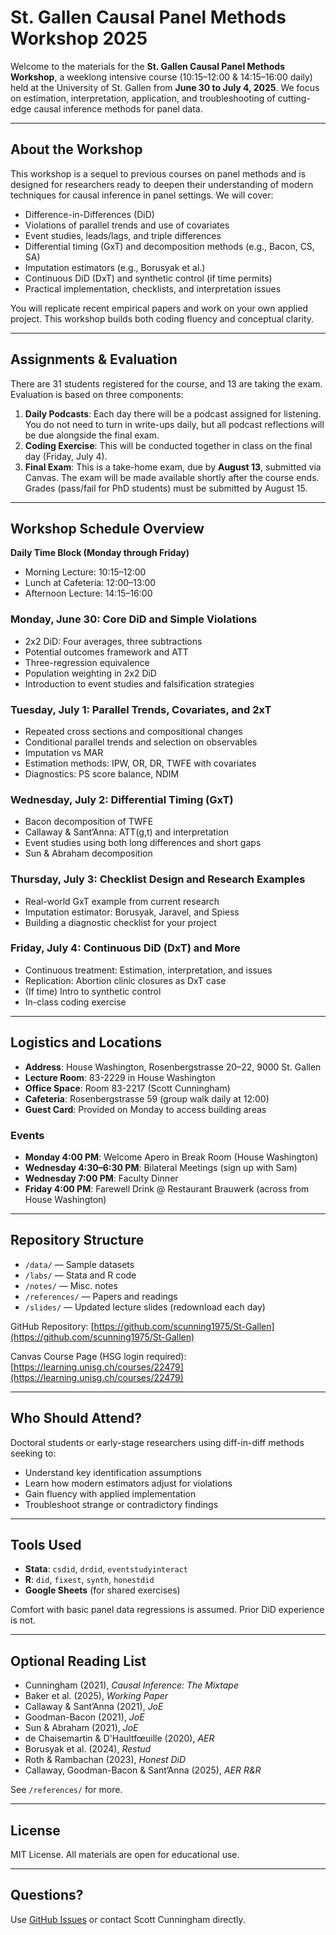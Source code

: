 # St. Gallen Causal Panel Methods Workshop 2025

Welcome to the materials for the **St. Gallen Causal Panel Methods Workshop**, a weeklong intensive course (10:15–12:00 & 14:15–16:00 daily) held at the University of St. Gallen from **June 30 to July 4, 2025**. We focus on estimation, interpretation, application, and troubleshooting of cutting-edge causal inference methods for panel data.

---

## About the Workshop

This workshop is a sequel to previous courses on panel methods and is designed for researchers ready to deepen their understanding of modern techniques for causal inference in panel settings. We will cover:

* Difference-in-Differences (DiD)
* Violations of parallel trends and use of covariates
* Event studies, leads/lags, and triple differences
* Differential timing (GxT) and decomposition methods (e.g., Bacon, CS, SA)
* Imputation estimators (e.g., Borusyak et al.)
* Continuous DiD (DxT) and synthetic control (if time permits)
* Practical implementation, checklists, and interpretation issues

You will replicate recent empirical papers and work on your own applied project. This workshop builds both coding fluency and conceptual clarity.

---

## Assignments & Evaluation

There are 31 students registered for the course, and 13 are taking the exam. Evaluation is based on three components:

1. **Daily Podcasts**: Each day there will be a podcast assigned for listening. You do not need to turn in write-ups daily, but all podcast reflections will be due alongside the final exam.
2. **Coding Exercise**: This will be conducted together in class on the final day (Friday, July 4).
3. **Final Exam**: This is a take-home exam, due by **August 13**, submitted via Canvas. The exam will be made available shortly after the course ends. Grades (pass/fail for PhD students) must be submitted by August 15.

---

## Workshop Schedule Overview

**Daily Time Block (Monday through Friday)**

* Morning Lecture: 10:15–12:00
* Lunch at Cafeteria: 12:00–13:00
* Afternoon Lecture: 14:15–16:00

### Monday, June 30: Core DiD and Simple Violations

* 2x2 DiD: Four averages, three subtractions
* Potential outcomes framework and ATT
* Three-regression equivalence
* Population weighting in 2x2 DiD
* Introduction to event studies and falsification strategies

### Tuesday, July 1: Parallel Trends, Covariates, and 2xT

* Repeated cross sections and compositional changes
* Conditional parallel trends and selection on observables
* Imputation vs MAR
* Estimation methods: IPW, OR, DR, TWFE with covariates
* Diagnostics: PS score balance, NDIM

### Wednesday, July 2: Differential Timing (GxT)

* Bacon decomposition of TWFE
* Callaway & Sant’Anna: ATT(g,t) and interpretation
* Event studies using both long differences and short gaps
* Sun & Abraham decomposition

### Thursday, July 3: Checklist Design and Research Examples

* Real-world GxT example from current research
* Imputation estimator: Borusyak, Jaravel, and Spiess
* Building a diagnostic checklist for your project

### Friday, July 4: Continuous DiD (DxT) and More

* Continuous treatment: Estimation, interpretation, and issues
* Replication: Abortion clinic closures as DxT case
* (If time) Intro to synthetic control
* In-class coding exercise

---

## Logistics and Locations

* **Address**: House Washington, Rosenbergstrasse 20–22, 9000 St. Gallen
* **Lecture Room**: 83-2229 in House Washington
* **Office Space**: Room 83-2217 (Scott Cunningham)
* **Cafeteria**: Rosenbergstrasse 59 (group walk daily at 12:00)
* **Guest Card**: Provided on Monday to access building areas

### Events

* **Monday 4:00 PM**: Welcome Apero in Break Room (House Washington)
* **Wednesday 4:30–6:30 PM**: Bilateral Meetings (sign up with Sam)
* **Wednesday 7:00 PM**: Faculty Dinner
* **Friday 4:00 PM**: Farewell Drink @ Restaurant Brauwerk (across from House Washington)

---

## Repository Structure

* `/data/` — Sample datasets
* `/labs/` — Stata and R code
* `/notes/` — Misc. notes
* `/references/` — Papers and readings
* `/slides/` — Updated lecture slides (redownload each day)

GitHub Repository: [https://github.com/scunning1975/St-Gallen](https://github.com/scunning1975/St-Gallen)

Canvas Course Page (HSG login required): [https://learning.unisg.ch/courses/22479](https://learning.unisg.ch/courses/22479)

---

## Who Should Attend?

Doctoral students or early-stage researchers using diff-in-diff methods seeking to:

* Understand key identification assumptions
* Learn how modern estimators adjust for violations
* Gain fluency with applied implementation
* Troubleshoot strange or contradictory findings

---

## Tools Used

* **Stata**: `csdid`, `drdid`, `eventstudyinteract`
* **R**: `did`, `fixest`, `synth`, `honestdid`
* **Google Sheets** (for shared exercises)

Comfort with basic panel data regressions is assumed. Prior DiD experience is not.

---

## Optional Reading List

* Cunningham (2021), *Causal Inference: The Mixtape*
* Baker et al. (2025), *Working Paper*
* Callaway & Sant’Anna (2021), *JoE*
* Goodman-Bacon (2021), *JoE*
* Sun & Abraham (2021), *JoE*
* de Chaisemartin & D'Haultfœuille (2020), *AER*
* Borusyak et al. (2024), *Restud*
* Roth & Rambachan (2023), *Honest DiD*
* Callaway, Goodman-Bacon & Sant’Anna (2025), *AER R\&R*

See `/references/` for more.

---

## License

MIT License. All materials are open for educational use.

---

## Questions?

Use [GitHub Issues](https://github.com/scunning1975/St-Gallen/issues) or contact Scott Cunningham directly.
